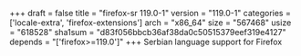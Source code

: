 +++
draft = false
title = "firefox-sr 119.0-1"
version = "119.0-1"
categories = ['locale-extra', 'firefox-extensions']
arch = "x86_64"
size = "567468"
usize = "618528"
sha1sum = "d83f056bbcb36af38da0c50515379eef319e4127"
depends = "['firefox>=119.0']"
+++
Serbian language support for Firefox